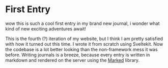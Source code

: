 # First Entry

wow this is such a cool first entry in my brand new journal, i wonder what kind of new exciting adventures await!

This is the fourth (?) iteration of my website, but I think I am pretty satisfied with how it turned out this time. I wrote it from scratch using Sveltekit. Now the codebase is a lot better looking than the non-framework mess it was before. Writing journals is a breeze, because every entry is written in markdown and rendered on the server using the [Marked](https://marked.js.org/) library.